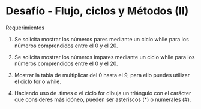 
# Desafío - Flujo, ciclos y Métodos (II)


Requerimientos
1. Se solicita mostrar los números pares mediante un ciclo while para los números
comprendidos entre el 0 y el 20.

2. Se solicita mostrar los números impares mediante un ciclo while para los números
comprendidos entre el 0 y el 20.

3. Mostrar la tabla de multiplicar del 0 hasta el 9, para ello puedes utilizar el ciclo for o
while.

4. Haciendo uso de .times o el ciclo for dibuja un triángulo con el carácter que
consideres más idóneo, pueden ser asteriscos (*) o numerales (#).

